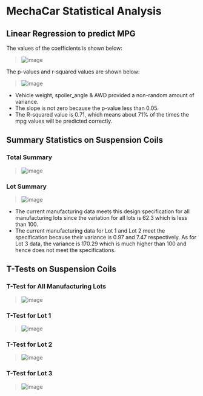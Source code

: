 # MechaCar Statistical Analysis

## Linear Regression to predict MPG
The values of the coefficients is shown below:

> ![image](https://user-images.githubusercontent.com/86074187/136835361-fa2c8a93-21de-4edd-be25-dd808ded9657.png)

The p-values and r-squared values are shown below:

>![image](https://user-images.githubusercontent.com/86074187/136835704-acc51259-7e79-409f-95e6-6c980b21f562.png)

- Vehicle weight, spoiler_angle & AWD provided a non-random amount of variance.
- The slope is not zero because the p-value less than 0.05.
- The R-squared value is 0.71, which means about 71% of the times the mpg values will be predicted correctly.

## Summary Statistics on Suspension Coils
### Total Summary
> ![image](https://user-images.githubusercontent.com/86074187/136836166-42f042ee-b08e-4df2-a556-cd0835048a2a.png)

### Lot Summary
> ![image](https://user-images.githubusercontent.com/86074187/136836223-636b520e-0e16-4273-9700-be173a204c5a.png)

- The current manufacturing data meets this design specification for all manufacturing lots since the variation for all lots is 62.3 which is less than 100.
- The current manufacturing data for Lot 1 and Lot 2 meet the specification because their variance is 0.97 and 7.47 respectively. As for Lot 3 data, the variance is 170.29 which is much higher than 100 and hence does not meet the specifications.

## T-Tests on Suspension Coils
### T-Test for All Manufacturing Lots

>![image](https://user-images.githubusercontent.com/86074187/136837001-73c0bf5d-01b2-4d5c-a324-caeaa43bed32.png)

### T-Test for Lot 1

> ![image](https://user-images.githubusercontent.com/86074187/136837101-d28b699e-b63b-4ef7-b610-ddd442239359.png)

### T-Test for Lot 2

> ![image](https://user-images.githubusercontent.com/86074187/136837133-7466c145-78c5-4b13-8efd-3db8073207b6.png)

### T-Test for Lot 3

> ![image](https://user-images.githubusercontent.com/86074187/136837169-802ad8b8-425c-464a-9ed3-19bd317e4ce7.png)

